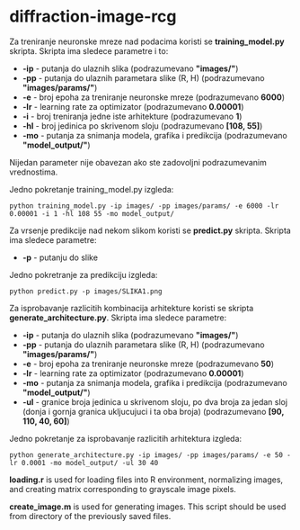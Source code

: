 # diffraction-image-rcg


Za treniranje neuronske mreze nad podacima koristi se **training_model.py** skripta. Skripta ima sledece parametre i to:
* **-ip** - putanja do ulaznih slika (podrazumevano **"images/"**)
* **-pp** - putanja do ulaznih parametara slike (R, H) (podrazumevano **"images/params/"**)
* **-e** - broj epoha za treniranje neuronske mreze (podrazumevano **6000**)
* **-lr** - learning rate za optimizator (podrazumevano **0.00001**)
* **-i** - broj treniranja jedne iste arhitekture (podrazumevano **1**)
* **-hl** - broj jedinica po skrivenom sloju (podrazumevano **[108, 55]**)
* **-mo** - putanja za snimanja modela, grafika i predikcija (podrazumevano **"model_output/"**)

Nijedan parameter nije obavezan ako ste zadovoljni podrazumevanim vrednostima.

Jedno pokretanje training_model.py izgleda:
```
python training_model.py -ip images/ -pp images/params/ -e 6000 -lr 0.00001 -i 1 -hl 108 55 -mo model_output/
```

Za vrsenje predikcije nad nekom slikom koristi se **predict.py** skripta. Skripta ima sledece parametre:
* **-p** - putanju do slike 

Jedno pokretranje za predikciju izgleda:
```
python predict.py -p images/SLIKA1.png
```

Za isprobavanje razlicitih kombinacija arhitekture koristi se skripta **generate_architecture.py**. Skripta ima sledece parametre: 
* **-ip** - putanja do ulaznih slika (podrazumevano **"images/"**)
* **-pp** - putanja do ulaznih parametara slike (R, H) (podrazumevano **"images/params/"**)
* **-e** - broj epoha za treniranje neuronske mreze (podrazumevano **50**)
* **-lr** - learning rate za optimizator (podrazumevano **0.00001**)
* **-mo** - putanja za snimanja modela, grafika i predikcija (podrazumevano **"model_output/"**)
* **-ul** - granice broja jedinica u skrivenom sloju, po dva broja za jedan sloj (donja i gornja granica ukljucujuci i ta oba broja) (podrazumevano **[90, 110, 40, 60]**)

Jedno pokretanje za isprobavanje razlicitih arhitektura izgleda:
```
python generate_architecture.py -ip images/ -pp images/params/ -e 50 -lr 0.0001 -mo model_output/ -ul 30 40
```

**loading.r** is used for loading files into R environment, normalizing images, and creating matrix corresponding to grayscale image pixels.  

**create_image.m** is used for generating images. This script should be used from directory of the previously saved files.
